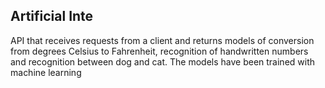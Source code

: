 ## Artificial Inte
API that receives requests from a client and returns models of conversion from degrees Celsius to Fahrenheit, recognition of handwritten numbers and recognition between dog and cat.
The models have been trained with machine learning
